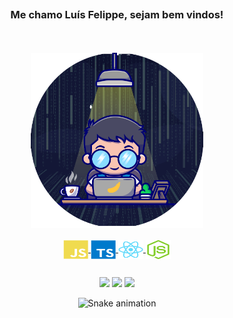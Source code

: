##

<div align="center">
    <h3>Me chamo Luís Felippe, sejam bem vindos!
  </div>
  <br>
  <br>


<div align="center">
  <a href="https://github.com/LuisFelippeMedeiros">
  <img height="280em" src="https://github.com/LuisFelippeMedeiros/LuisFelippeMedeiros/blob/main/Ativo%201-depositphotos-bgremover.png"/>
</div>
<div style="display: inline_block" align="center"><br>
  <img align="center" alt="Luis-Js" height="30" width="40" src="https://raw.githubusercontent.com/devicons/devicon/master/icons/javascript/javascript-plain.svg">
  <img align="center" alt="Luis-Ts" height="30" width="40" src="https://raw.githubusercontent.com/devicons/devicon/master/icons/typescript/typescript-plain.svg">
  <img align="center" alt="Luis-React" height="30" width="40" src="https://raw.githubusercontent.com/devicons/devicon/master/icons/react/react-original.svg">
  <img align="center" alt="Luis-Node" height="30" width="40" src="https://raw.githubusercontent.com/devicons/devicon/master/icons/nodejs/nodejs-original.svg">
  
  ##
 
<div> 
  <a href="https://instagram.com/felippemedeiros" target="_blank"><img src="https://img.shields.io/badge/-Instagram-%23E4405F?style=for-the-badge&logo=instagram&logoColor=white" target="_blank"></a>
  <a href = "mailto:lfelippemedeiros@gmail.com"><img src="https://img.shields.io/badge/-Gmail-%23333?style=for-the-badge&logo=gmail&logoColor=white" target="_blank"></a>
  <a href="https://www.linkedin.com/in/luis-felippe-pereira-de-medeiros-8aa56329/" target="_blank"><img src="https://img.shields.io/badge/-LinkedIn-%230077B5?style=for-the-badge&logo=linkedin&logoColor=white" target="_blank"></a> 
 
  ![Snake animation](https://github.com/LuisFelippeMedeiros/LuisFelippeMedeiros/blob/output/github-contribution-grid-snake.svg)
 
</div>
